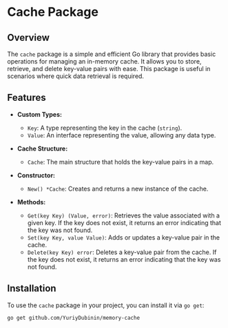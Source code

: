# Cache Package

## Overview

The `cache` package is a simple and efficient Go library that provides basic operations for managing an in-memory cache. It allows you to store, retrieve, and delete key-value pairs with ease. This package is useful in scenarios where quick data retrieval is required.

## Features

- **Custom Types:**
  - `Key`: A type representing the key in the cache (`string`).
  - `Value`: An interface representing the value, allowing any data type.

- **Cache Structure:**
  - `Cache`: The main structure that holds the key-value pairs in a map.

- **Constructor:**
  - `New() *Cache`: Creates and returns a new instance of the cache.

- **Methods:**
  - `Get(key Key) (Value, error)`: Retrieves the value associated with a given key. If the key does not exist, it returns an error indicating that the key was not found.
  - `Set(key Key, value Value)`: Adds or updates a key-value pair in the cache.
  - `Delete(key Key) error`: Deletes a key-value pair from the cache. If the key does not exist, it returns an error indicating that the key was not found.

## Installation

To use the `cache` package in your project, you can install it via `go get`:

```bash
go get github.com/YuriyDubinin/memory-cache